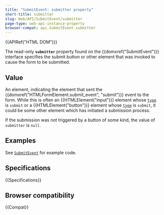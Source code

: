 ```yaml
---
title: "SubmitEvent: submitter property"
short-title: submitter
slug: Web/API/SubmitEvent/submitter
page-type: web-api-instance-property
browser-compat: api.SubmitEvent.submitter
---
```


{{APIRef("HTML DOM")}}

The read-only **`submitter`** property found on
the {{domxref("SubmitEvent")}} interface specifies the submit button or other element
that was invoked to cause the form to be submitted.

## Value

An element, indicating the element that sent
the {{domxref("HTMLFormElement.submit_event", "submit")}} event to the form. While this
is often an {{HTMLElement("input")}} element whose [`type`](/en-US/docs/Web/HTML/Reference/Element/input#type) is `submit` or a {{HTMLElement("button")}} element whose [`type`](/en-US/docs/Web/HTML/Reference/Element/input#type) is `submit`, it could be some other element which has initiated a
submission process.

If the submission was not triggered by a button of some kind, the value of `submitter` is `null`.

## Examples

See [`SubmitEvent`](/en-US/docs/Web/API/SubmitEvent#examples) for example code.

## Specifications

{{Specifications}}

## Browser compatibility

{{Compat}}
